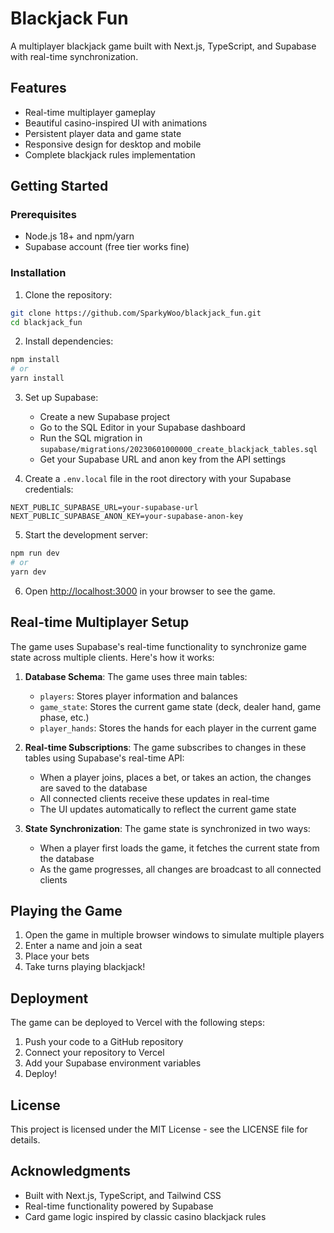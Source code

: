 # Blackjack Fun

A multiplayer blackjack game built with Next.js, TypeScript, and Supabase with real-time synchronization.

## Features

- Real-time multiplayer gameplay
- Beautiful casino-inspired UI with animations
- Persistent player data and game state
- Responsive design for desktop and mobile
- Complete blackjack rules implementation

## Getting Started

### Prerequisites

- Node.js 18+ and npm/yarn
- Supabase account (free tier works fine)

### Installation

1. Clone the repository:
```bash
git clone https://github.com/SparkyWoo/blackjack_fun.git
cd blackjack_fun
```

2. Install dependencies:
```bash
npm install
# or
yarn install
```

3. Set up Supabase:
   - Create a new Supabase project
   - Go to the SQL Editor in your Supabase dashboard
   - Run the SQL migration in `supabase/migrations/20230601000000_create_blackjack_tables.sql`
   - Get your Supabase URL and anon key from the API settings

4. Create a `.env.local` file in the root directory with your Supabase credentials:
```
NEXT_PUBLIC_SUPABASE_URL=your-supabase-url
NEXT_PUBLIC_SUPABASE_ANON_KEY=your-supabase-anon-key
```

5. Start the development server:
```bash
npm run dev
# or
yarn dev
```

6. Open [http://localhost:3000](http://localhost:3000) in your browser to see the game.

## Real-time Multiplayer Setup

The game uses Supabase's real-time functionality to synchronize game state across multiple clients. Here's how it works:

1. **Database Schema**: The game uses three main tables:
   - `players`: Stores player information and balances
   - `game_state`: Stores the current game state (deck, dealer hand, game phase, etc.)
   - `player_hands`: Stores the hands for each player in the current game

2. **Real-time Subscriptions**: The game subscribes to changes in these tables using Supabase's real-time API:
   - When a player joins, places a bet, or takes an action, the changes are saved to the database
   - All connected clients receive these updates in real-time
   - The UI updates automatically to reflect the current game state

3. **State Synchronization**: The game state is synchronized in two ways:
   - When a player first loads the game, it fetches the current state from the database
   - As the game progresses, all changes are broadcast to all connected clients

## Playing the Game

1. Open the game in multiple browser windows to simulate multiple players
2. Enter a name and join a seat
3. Place your bets
4. Take turns playing blackjack!

## Deployment

The game can be deployed to Vercel with the following steps:

1. Push your code to a GitHub repository
2. Connect your repository to Vercel
3. Add your Supabase environment variables
4. Deploy!

## License

This project is licensed under the MIT License - see the LICENSE file for details.

## Acknowledgments

- Built with Next.js, TypeScript, and Tailwind CSS
- Real-time functionality powered by Supabase
- Card game logic inspired by classic casino blackjack rules 